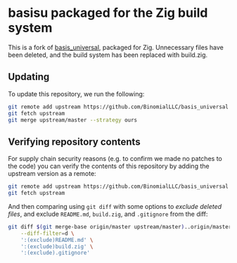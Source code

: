 # basisu packaged for the Zig build system

This is a fork of [basis_universal](https://github.com/BinomialLLC/basis_universal), packaged for Zig. Unnecessary files have been deleted, and the build system has been replaced with build.zig.

## Updating

To update this repository, we run the following:

```sh
git remote add upstream https://github.com/BinomialLLC/basis_universal || true
git fetch upstream
git merge upstream/master --strategy ours
```

## Verifying repository contents

For supply chain security reasons (e.g. to confirm we made no patches to the code) you can verify the contents of this repository by adding the upstream version as a remote:

```sh
git remote add upstream https://github.com/BinomialLLC/basis_universal || true
git fetch upstream
```

And then comparing using `git diff` with some options to _exclude deleted files_, and exclude `README.md`, `build.zig`, and `.gitignore` from the diff:

```sh
git diff $(git merge-base origin/master upstream/master)..origin/master \
    --diff-filter=d \
    ':(exclude)README.md' \
    ':(exclude)build.zig' \
    ':(exclude).gitignore'
```
